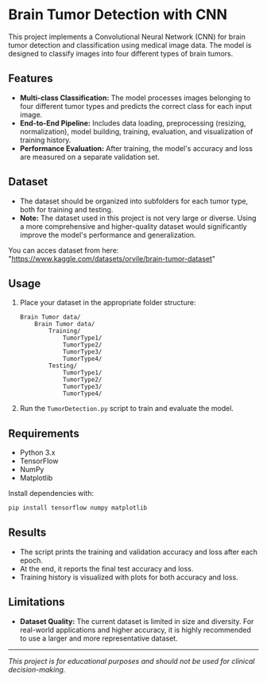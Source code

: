 # Brain Tumor Detection with CNN

This project implements a Convolutional Neural Network (CNN) for brain tumor detection and classification using medical image data. The model is designed to classify images into four different types of brain tumors.

## Features

- **Multi-class Classification:** The model processes images belonging to four different tumor types and predicts the correct class for each input image.
- **End-to-End Pipeline:** Includes data loading, preprocessing (resizing, normalization), model building, training, evaluation, and visualization of training history.
- **Performance Evaluation:** After training, the model's accuracy and loss are measured on a separate validation set.

## Dataset

- The dataset should be organized into subfolders for each tumor type, both for training and testing.
- **Note:** The dataset used in this project is not very large or diverse. Using a more comprehensive and higher-quality dataset would significantly improve the model's performance and generalization.

You can acces dataset from here:
"https://www.kaggle.com/datasets/orvile/brain-tumor-dataset"

## Usage

1. Place your dataset in the appropriate folder structure:
    ```
    Brain Tumor data/
        Brain Tumor data/
            Training/
                TumorType1/
                TumorType2/
                TumorType3/
                TumorType4/
            Testing/
                TumorType1/
                TumorType2/
                TumorType3/
                TumorType4/
    ```
2. Run the `TumorDetection.py` script to train and evaluate the model.

## Requirements

- Python 3.x
- TensorFlow
- NumPy
- Matplotlib

Install dependencies with:
```bash
pip install tensorflow numpy matplotlib
```

## Results

- The script prints the training and validation accuracy and loss after each epoch.
- At the end, it reports the final test accuracy and loss.
- Training history is visualized with plots for both accuracy and loss.

## Limitations

- **Dataset Quality:** The current dataset is limited in size and diversity. For real-world applications and higher accuracy, it is highly recommended to use a larger and more representative dataset.

---

*This project is for educational purposes and should not be used for clinical decision-making.*
